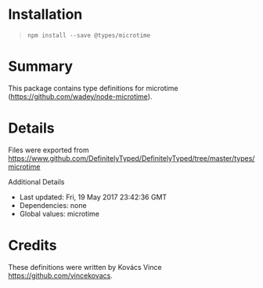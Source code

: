 # Installation
> `npm install --save @types/microtime`

# Summary
This package contains type definitions for microtime (https://github.com/wadey/node-microtime).

# Details
Files were exported from https://www.github.com/DefinitelyTyped/DefinitelyTyped/tree/master/types/microtime

Additional Details
 * Last updated: Fri, 19 May 2017 23:42:36 GMT
 * Dependencies: none
 * Global values: microtime

# Credits
These definitions were written by Kovács Vince <https://github.com/vincekovacs>.
